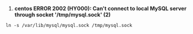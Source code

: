 1. **centos ERROR 2002 (HY000): Can't connect to local MySQL server through socket '/tmp/mysql.sock' (2)**
```
ln -s /var/lib/mysql/mysql.sock /tmp/mysql.sock

```
